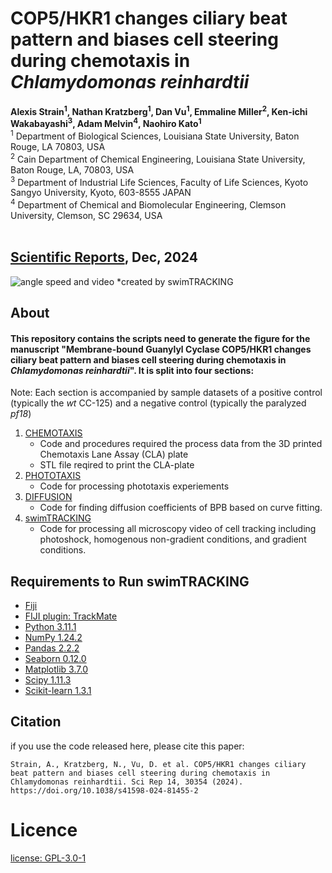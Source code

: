 
# COP5/HKR1 changes ciliary beat pattern and biases cell steering during chemotaxis in _Chlamydomonas reinhardtii_
**Alexis Strain<sup>1</sup>, Nathan Kratzberg<sup>1</sup>, Dan Vu<sup>1</sup>, Emmaline Miller<sup>2</sup>, Ken-ichi Wakabayashi<sup>3</sup>, Adam Melvin<sup>4</sup>, Naohiro Kato<sup>1<sup>**\
<sup>1</sup> Department of Biological Sciences, Louisiana State University, Baton Rouge, LA 70803, USA\
<sup>2</sup> Cain Department of Chemical Engineering, Louisiana State University, Baton Rouge, LA, 70803, USA\
<sup>3</sup> Department of Industrial Life Sciences, Faculty of Life Sciences, Kyoto Sangyo University, Kyoto, 603-8555 JAPAN\
<sup>4</sup> Department of Chemical and Biomolecular Engineering, Clemson University, Clemson, SC 29634, USA\
 

[Scientific Reports](https://doi.org/10.1038/s41598-024-81455-2), Dec, 2024
<br>
---
![angle speed and video](https://github.com/AlexisStrain/chlamy2024/blob/master/Figures/angle%20speed%20and%20video.gif)
   *created by swimTRACKING
## About
#### This repository contains the scripts need to generate the figure for the manuscript "Membrane-bound Guanylyl Cyclase COP5/HKR1 changes ciliary beat pattern and biases cell steering during chemotaxis in _Chlamydomonas reinhardtii_". It is split into four sections:

Note: Each section is accompanied by sample datasets of a positive control (typically the *wt* CC-125) and a negative control (typically the paralyzed _pf18_)
1. [CHEMOTAXIS](/CHEMOTAXIS)
   - Code and procedures required the process data from the 3D printed Chemotaxis Lane Assay (CLA) plate
   - STL file reqired to print the CLA-plate
2. [PHOTOTAXIS](/PHOTOTAXIS)
   - Code for processing phototaxis experiements
3. [DIFFUSION](/DIFFUSION)
   - Code for finding diffusion coefficients of BPB based on curve fitting.
3. [swimTRACKING](/swimTRACKING)
   - Code for processing all microscopy video of cell tracking including photoshock, homogenous non-gradient conditions, and gradient conditions.

## Requirements to Run swimTRACKING
 - [Fiji](https://imagej.net/software/fiji/downloads)
 - [FIJI plugin: TrackMate](https://imagej.net/plugins/trackmate/TrackMate)
 - [Python 3.11.1](https://www.python.org/downloads/release/python-360/)
 - [NumPy 1.24.2](https://numpy.org/)
 - [Pandas 2.2.2](https://pandas.pydata.org/)
 - [Seaborn 0.12.0](https://seaborn.pydata.org/installing.html)
 - [Matplotlib 3.7.0](https://matplotlib.org/stable/users/installing/index.html)
 - [Scipy 1.11.3](https://www.scipy.org/)
 - [Scikit-learn 1.3.1](https://scikit-learn.org/stable/)

## Citation
if you use the code released here, please cite this paper: 
```
Strain, A., Kratzberg, N., Vu, D. et al. COP5/HKR1 changes ciliary beat pattern and biases cell steering during chemotaxis in Chlamydomonas reinhardtii. Sci Rep 14, 30354 (2024). https://doi.org/10.1038/s41598-024-81455-2
```

# Licence
[license: GPL-3.0-1](https://github.com/AlexisStrain/chlamy2024/tree/main?tab=GPL-3.0-1-ov-file)
